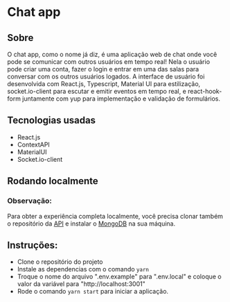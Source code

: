 # Chat app

## Sobre
  O chat app, como o nome já diz, é uma aplicação web de chat onde você pode se comunicar com outros usuários em tempo real! Nela o usuário pode criar uma conta, fazer o login e entrar em uma das salas para conversar com os outros usuários logados. A interface de usuário foi desenvolvida com React.js, Typescript, Material UI para estilização, socket.io-client para escutar e emitir eventos em tempo real, e react-hook-form juntamente com yup para implementação e validação de formulários.

## Tecnologias usadas
  - React.js
  - ContextAPI
  - MaterialUI
  - Socket.io-client

## Rodando localmente
   ### Observação:
   <p>Para obter a experiência completa localmente, você precisa clonar também o repositório da <a href="https://github.com/inaciogu/Chat-API">API</a> e instalar o <a href="https://www.mongodb.com/docs/manual/installation/">MongoDB</a> na sua máquina.</p>
   
   ## Instruções:
  
  - Clone o repositório do projeto
  - Instale as dependencias com o comando `yarn`
  - Troque o nome do arquivo ".env.example" para ".env.local" e coloque o valor da variável para "http://localhost:3001"
  - Rode o comando `yarn start` para iniciar a aplicação.
